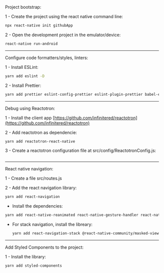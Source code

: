 Project bootstrap:

1 - Create the project using the react native command line:

```sh
npx react-native init githubApp
```

2 - Open the development project in the emulator/device:

```sh
react-native run-android
```

---

Configure code formatters/styles, linters:

1 - Install ESLint:

```sh
yarn add eslint -D
```

2 - Install Prettier:

```sh
yarn add prettier eslint-config-prettier eslint-plugin-prettier babel-eslint -D
```

---

Debug using Reactotron:

1 - Install the client app [https://github.com/infinitered/reactotron](https://github.com/infinitered/reactotron)

2 - Add reactotron as dependencie:

```sh
yarn add reactotron-react-native
```

3 - Create a reactotron configuration file at src/config/ReactotronConfig.js:

```js
```

---

React native navigation:

1 - Create a file src/routes.js

2 - Add the react navigation library:

```sh
yarn add react-navigation
```

- Install the dependencies:

```sh
yarn add react-native-reanimated react-native-gesture-handler react-native-screens react-native-safe-area-context @react-native-community/masked-view
```

- For stack navigation, install the libreary:
  ```sh
  yarn add react-navigation-stack @react-native-community/masked-view
  ```

---

Add Styled Components to the project:

1 - Install the library:

```sh
yarn add styled-components
```
